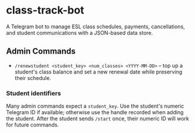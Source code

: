 # class-track-bot
A Telegram bot to manage ESL class schedules, payments, cancellations, and student communications with a JSON-based data store.

## Admin Commands

- `/renewstudent <student_key> <num_classes> <YYYY-MM-DD>` – top up a student's class balance and set a new renewal date while preserving their schedule.

### Student identifiers

Many admin commands expect a `student_key`. Use the student's numeric Telegram ID if available; otherwise use the handle recorded when adding the student. After the student sends `/start` once, their numeric ID will work for future commands.

